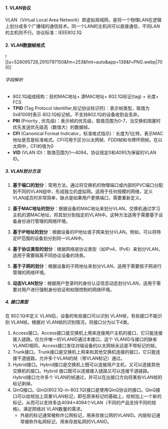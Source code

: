 #### 1. VLAN协议
VLAN（Virtual Local Area Network）即虚拟局域网，是将一个物理LAN在逻辑上划分成多个广播域的通信技术。同一个LAN的主机间可以直接通信，不同LAN的主机则不行。协议标准：IEEE802.1Q

#### 2. VLAN数据帧格式
![[u=528095728,2910797150&fm=253&fmt=auto&app=138&f=PNG.webp|700]]
###### 字段解析
- 802.1Q组成结构：目的MAC地址+ 源MAC地址+ 802.1Q标记(tag) + 长度+ FCS
- **TPID** (Tag Protocol Identifier,标记协议标识符)：表示帧类型，取值为0x8100时表示 802.1Q标记帧。不支持802.1Q的设备收到会丢弃。
- **PRI** (Priority , 优先级)：表示帧的优先级，取值范围为0-7，当交换机阻塞时优先发送优先级高（数值大）的数据帧。
- **CFI** (Canonical Format Indicator，标准格式指示)：长度为1比特，表示MAC地址是否是标准格式。CFI可用于区分以太网帧、FDDI帧和令牌环网帧。在以太网中，CFI的值为0
- **VID** (VLAN ID)：取值范围为1～4094，协议规定0和4095为保留的VLAN ID。

##### 3. VLAN划分方法
1. **基于端口的划分**‌：常用方法，通过将交换机的物理端口或内部的PVC端口分配到不同的VLAN组中，形成独立的虚拟网。适用于任何规模的网络，定义VLAN成员时非常简单，缺点是如果用户更换端口，需要重新定义。‌

2. ‌**基于MAC地址的划分**‌：根据设备的MAC地址来划分VLAN。交换机通过学习主机的源MAC地址，将其划分到指定的VLAN中。这种方法适用于需要基于设备身份进行管理的网络环境。‌

3. ‌**基于IP地址的划分**‌：根据设备的IP地址或子网来划分VLAN。例如，可以将特定IP范围的设备划分到同一VLAN中。

4. ‌**基于协议类型的划分**‌：根据网络层协议类型（如IPv4、IPv6）来划分VLAN，适用于需要隔离不同协议设备的场景。‌

5. ‌**基于子网的划分**‌：根据设备的子网地址来划分VLAN，适用于需要按子网进行管理的网络环境。
    
6. ‌**动态VLAN划分**‌：根据用户登录时的身份认证信息动态划分VLAN，适用于需要对用户进行强制身份验证和权限控制的网络环境。


##### 4. 接口类型
在 802.1Q中定义 VLAN后，设备的有些接口可以识别 VLAN帧，有些接口不能识别 VLAN帧。根据对 VLAN帧的识别情况，将接口分为以下4类。
1. Access接口。Access接口是交换机上用来连接用户主机的接口，它只能连接接入链路。仅允许唯一的VLANID通过本接口，这个 VLANID与接口的缺省 VLANID相同，Access接口发往对端设备的以太网帧永远是不带标记的帧。
2. Trunk接口。Trunk接口是交换机上用来和其他交换机连接的接口，它只能连接干道链路，允许多个VLAN的帧（带VLAN标记）通过。
3. Hybrid接口。Hybrid接口是交换机上既可以连接用户主机，又可以连接其他交换机的接口。Hybrid 接口既可以连接接入链路又可以连接干道链路。Hybrid接口允许多个 VLAN的帧通过，并可以在出接口方向将某些VLAN帧的标记剥掉。
4. QinQ接口。QinQ(802.1Q-in-802.1Q)接口是使用QinQ协议的接口。QinQ接口可以给帧加上双重VLAN标记，即在原来标记的基础上，给帧加上一个新的标记，从而可以支持多达4094×4094个VLAN（不同的产品支持不同的规格)，满足网络对 VLAN数量的需求。
	- 外层的标记通常被称作公网标记，用来存放公网的VLANID。内层标记通常被称作私网标记，用来存放私网的VLANID。